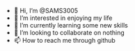 - 👋 Hi, I’m @SAMS3005
- 👀 I’m interested in enjoying my life
- 🌱 I’m currently learning some new skills
- 💞️ I’m looking to collaborate on nothing
- 📫 How to reach me through github

<!---
SAMS3005/SAMS3005 is a ✨ special ✨ repository because its `README.md` (this file) appears on your GitHub profile.
You can click the Preview link to take a look at your changes.
--->
